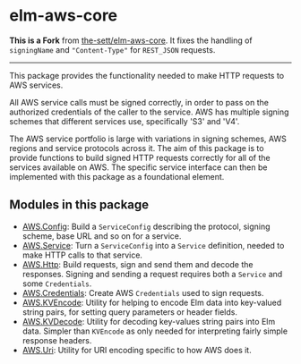# elm-aws-core

**This is a Fork** from [the-sett/elm-aws-core](https://github.com/the-sett/elm-aws-core).
It fixes the handling of `signingName` and `"Content-Type"` for `REST_JSON` requests.

---

This package provides the functionality needed to make HTTP requests to AWS
services.

All AWS service calls must be signed correctly, in order to pass on the
authorized credentials of the caller to the service. AWS has multiple signing
schemes that different services use, specifically 'S3' and 'V4'.

The AWS service portfolio is large with variations in signing schemes, AWS
regions and service protocols across it. The aim of this package is to provide
functions to build signed HTTP requests correctly for all of the services
available on AWS. The specific service interface can then be implemented with
this package as a foundational element.

## Modules in this package

  - [AWS.Config](AWS-Config): Build a `ServiceConfig` describing the
  protocol, signing scheme, base URL and so on for a service.
  - [AWS.Service](AWS-Service): Turn a `ServiceConfig` into a `Service`
  definition, needed to make HTTP calls to that service.
  - [AWS.Http](AWS-Http): Build requests, sign and send them and decode the
  responses. Signing and sending a request requires both a `Service` and
  some `Credentials`.
  - [AWS.Credentials](AWS-Credentials): Create AWS `Credentials` used to sign
  requests.
  - [AWS.KVEncode](AWS-KVEncode): Utility for helping to encode Elm data into
  key-valued string pairs, for setting query parameters or header fields.
  - [AWS.KVDecode](AWS-KVDecode): Utility for decoding key-values string pairs
  into Elm data. Simpler than `KVEncode` as only needed for interpreting fairly
  simple response headers.
  - [AWS.Uri](AWS-Uri): Utility for URI encoding specific to how AWS does it.
